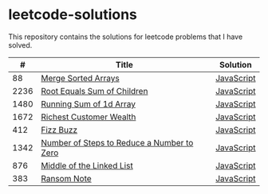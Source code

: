# leetcode-solutions
This repository contains the solutions for leetcode problems that I have solved.


| # | Title | Solution |
|---| ----- | -------- | 
| 88 | [Merge Sorted Arrays](https://leetcode.com/problems/merge-sorted-array/) | [JavaScript](https://github.com/ataturan0/leetcode-solutions/blob/main/js/88.%20Merge%20Sorted%20Array.js) |
| 2236 | [Root Equals Sum of Children](https://leetcode.com/problems/root-equals-sum-of-children/) | [JavaScript](https://github.com/ataturan0/leetcode-solutions/blob/main/js/2236.%20Root%20Equals%20Sum%20of%20Children.js) |
| 1480 | [Running Sum of 1d Array](https://leetcode.com/problems/running-sum-of-1d-array/) | [JavaScript](https://github.com/ataturan0/leetcode-solutions/blob/main/js/1480.%20Running%20Sum%20of%201d%20Array.js) |
| 1672 | [Richest Customer Wealth](https://leetcode.com/problems/richest-customer-wealth/) | [JavaScript](https://github.com/ataturan0/leetcode-solutions/blob/main/js/1672.%20Richest%20Customer%20Wealth.js) |
| 412 | [Fizz Buzz](https://leetcode.com/problems/fizz-buzz/) | [JavaScript](https://github.com/ataturan0/leetcode-solutions/blob/main/js/412.%20FizzBuzz.js) |
| 1342 | [Number of Steps to Reduce a Number to Zero](https://leetcode.com/problems/number-of-steps-to-reduce-a-number-to-zero/) | [JavaScript](https://github.com/ataturan0/leetcode-solutions/blob/main/js/1342.%20Number%20of%20Steps%20to%20Reduce%20a%20Number%20to%20Zero.js) |
| 876 | [Middle of the Linked List](https://leetcode.com/problems/middle-of-the-linked-list/) | [JavaScript](https://github.com/ataturan0/leetcode-solutions/blob/main/js/876.%20Middle%20of%20the%20Linked%20List.js) |
| 383 | [Ransom Note](https://leetcode.com/problems/ransom-note/) | [JavaScript](https://github.com/ataturan0/leetcode-solutions/blob/main/js/383.%20Ransom%20Note.js) |




